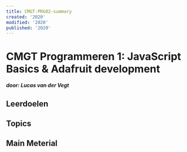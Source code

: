 ```yaml
---
title: CMGT-PRG02-summary
created: '2020'
modified: '2020'
published: '2020'
---
```


# CMGT Programmeren 1: JavaScript Basics & Adafruit development  

_**door: Lucas van der Vegt**_

## Leerdoelen

## Topics

## Main Meterial